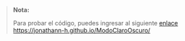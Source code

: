 > **Nota:**
>
> Para probar el código, puedes ingresar al siguiente [enlace](https://jonathann-h.github.io/ModoClaroOscuro/)
https://jonathann-h.github.io/ModoClaroOscuro/

